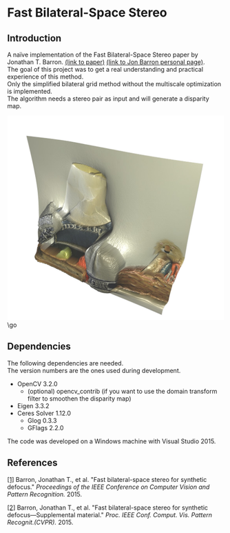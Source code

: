 # Fast Bilateral-Space Stereo
## Introduction
A naïve implementation of the Fast Bilateral-Space Stereo paper by Jonathan T. Barron. [(link to paper)](http://jonbarron.info/BarronCVPR2015.pdf) [(link to Jon Barron personal page)](http://jonbarron.info/).  
The goal of this project was to get a real understanding and practical experience of this method.  
Only the simplified bilateral grid method without the multiscale optimization is implemented.  
The algorithm needs a stereo pair as input and will generate a disparity map.


![Alt text](data/result_3d.jpg?raw=true "Title")\go

## Dependencies
The following dependencies are needed.  
The version numbers are the ones used during development.  
- OpenCV 3.2.0
  - (optional) opencv_contrib (if you want to use the domain transform filter to smoothen the disparity map)
- Eigen 3.3.2
- Ceres Solver 1.12.0
  - Glog 0.3.3
  - GFlags 2.2.0

The code was developed on a Windows machine with Visual Studio 2015.  

## References
[[1]](http://jonbarron.info/BarronCVPR2015.pdf) Barron, Jonathan T., et al. "Fast bilateral-space stereo for synthetic defocus." *Proceedings of the IEEE Conference on Computer Vision and Pattern Recognition.* 2015.

[[2]](http://jonbarron.info/BarronCVPR2015_supp.pdf) Barron, Jonathan T., et al. "Fast bilateral-space stereo for synthetic defocus—Supplemental material." *Proc. IEEE Conf. Comput. Vis. Pattern Recognit.(CVPR).* 2015.